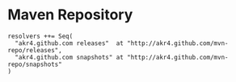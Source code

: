 Maven Repository
================

    resolvers ++= Seq(
      "akr4.github.com releases"  at "http://akr4.github.com/mvn-repo/releases",
      "akr4.github.com snapshots" at "http://akr4.github.com/mvn-repo/snapshots"
    )


